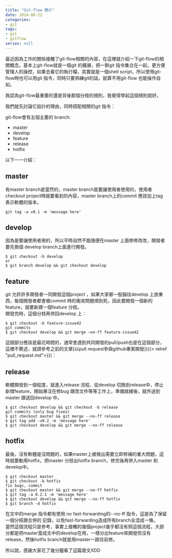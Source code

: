 ```yaml
---
title: "Git-flow 簡介"
date: 2014-08-22
categories:
- git
tags:
- git
- gitflow
series: null
---
```


最近因為工作的關係接觸了git-flow相關的內容，在這裡就介紹一下git-flow的相關概念。基本上git-flow就是一個git 的擴展，把一群git 指令集合在一起，更方便管理人的操控，如果去看它的執行檔，其實就是一個shell script，所以使用git-flow時也可以用git 指令，同時只要熟練git的話，就算不用git-flow 也能操作自如。  

我認為git-flow最重要的還是背後那個分枝的規則，我覺得學起這個規則就好。
<!--more-->

我們就先討論它設計的理由，同時搭配相關的git 指令：  

git-flow會有五個主要的 branch:
* master
* develop
* feature
* release
* hotfix

以下一一介紹：  

## master
有master branch是當然的，master branch是要讓使用者使用的，使用者checkout project時就要看到的內容，master branch上的commit 應該加上tag表示軟體的版本。  
```shell
git tag -a v0.1 -m 'message here'    
```

## develop
因為是要讓使用者用的，所以平時自然不能隨便在master 上面修修改改，開發者要先換個 develop branch上面進行開發。  
```shell
$ git checkout -b develop   
or
$ git branch develop && git checkout develop   
```

## feature
git 允許許多開發者一同開發這個project ，如果大家都一股腦往develop 上放東西，每個開發者都會被commit 時的衝突問題煩到死，因此要開發一個新的feature，就要新建一個feature 分枝。  
開發完時，這個分枝再併回develop 上：
```shell
$ git checkout -b feature-issue42  
git commits  
$ git checkout develop && git merge –no-ff feature-issue42
```
這個部分應該是最花時間的，通常會遇到共同開發的pull/push也是在這個部分，這裡不贅述，就請參考之前的文章[以pull request參與github專案開發]({{< relref "pull_request.md">}})：   

## release
軟體開發到一個程度，就進入release 流程，從develop 切換到release中，停止新增feature，開始專注在修bug 跟改文件等等工作上，準備就緒後，就外送到master 跟送回develop 中。  
```shell
$ git checkout develop && git checkout -b release  
git commits (only bug fixes)  
$ git checkout master && git merge --no-ff release  
$ git tag add -v0.2 -m 'message here'  
$ git checkout develop && git merge --no-ff release   
```

## hotfix
最後，沒有軟體是沒問題的，如果master上被檢出需要立即修補的重大問題，這時就要動用hotfix，把master 分枝出hotfix branch，修完後再併入master 和develop中。  
```shell
$ git checkout master  
$ git checkout -b hotfix  
fix bugs, commit  
$ git checkout master && git merge --no-ff hotfix  
$ git tag -a 0.2.1 -m 'message here'  
$ git checkout develop && git merge --no-ff hotfix  
$ git branch -d hotfix   
```

在文中的merge 指令都有使用 no fast-forwarding的--no-ff 指令，這是為了保留一個分枝跟合併的 記錄，以免fast-forwarding造成所有branch全混成一條。  
當然這個流程只是參考，事實上接觸的幾個project幾乎都沒有照這個流程，大部分都是把master當成文中的develop在用，一樣分出feature來開發但沒有release，然後hotfix branch就是用master一路往前修。  

所以說，感謝大家花了幾分鐘看了這篇廢文XDD 
